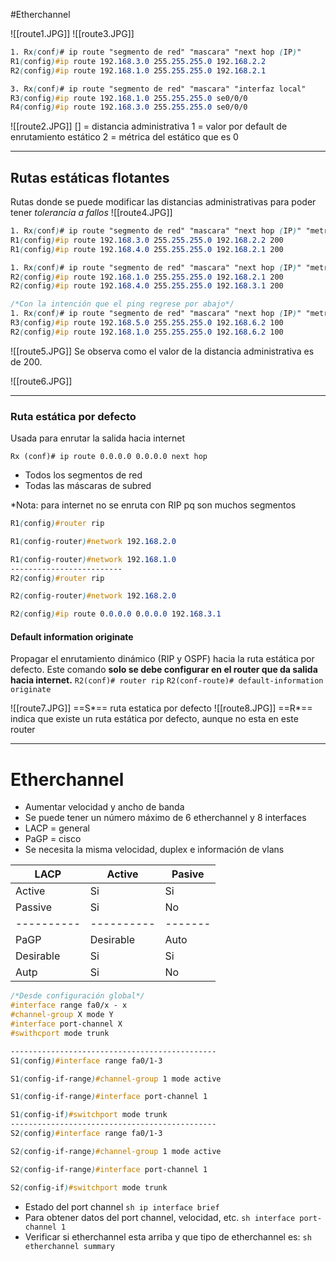 #Etherchannel

![[route1.JPG]]
![[route3.JPG]]

``` css
1. Rx(conf)# ip route "segmento de red" "mascara" "next hop (IP)"
R1(config)#ip route 192.168.3.0 255.255.255.0 192.168.2.2
R2(config)#ip route 192.168.1.0 255.255.255.0 192.168.2.1

3. Rx(conf)# ip route "segmento de red" "mascara" "interfaz local"
R3(config)#ip route 192.168.1.0 255.255.255.0 se0/0/0
R4(config)#ip route 192.168.3.0 255.255.255.0 se0/0/0
```

![[route2.JPG]]
[] = distancia administrativa
1 = valor por default de enrutamiento estático
2 = métrica del estático que es 0

---
## Rutas estáticas flotantes
Rutas donde se puede modificar las distancias administrativas para poder tener *tolerancia a fallos*
![[route4.JPG]]

``` css
1. Rx(conf)# ip route "segmento de red" "mascara" "next hop (IP)" "metrica"
R1(config)#ip route 192.168.3.0 255.255.255.0 192.168.2.2 200
R1(config)#ip route 192.168.4.0 255.255.255.0 192.168.2.1 200

1. Rx(conf)# ip route "segmento de red" "mascara" "next hop (IP)" "metrica"
R2(config)#ip route 192.168.1.0 255.255.255.0 192.168.2.1 200
R2(config)#ip route 192.168.4.0 255.255.255.0 192.168.3.1 200

/*Con la intención que el ping regrese por abajo*/
1. Rx(conf)# ip route "segmento de red" "mascara" "next hop (IP)" "metrica"
R3(config)#ip route 192.168.5.0 255.255.255.0 192.168.6.2 100
R2(config)#ip route 192.168.1.0 255.255.255.0 192.168.6.2 100
```

![[route5.JPG]]
Se observa como el valor de la distancia administrativa es de 200.

![[route6.JPG]]

---
### Ruta estática por defecto
Usada para enrutar la salida hacia internet

`Rx (conf)# ip route 0.0.0.0 0.0.0.0 next hop`
- Todos los segmentos de red
- Todas las máscaras de subred

*Nota: para internet no se enruta con RIP pq son muchos segmentos

``` css
R1(config)#router rip

R1(config-router)#network 192.168.2.0

R1(config-router)#network 192.168.1.0
-------------------------
R2(config)#router rip

R2(config-router)#network 192.168.2.0

R2(config)#ip route 0.0.0.0 0.0.0.0 192.168.3.1
```

#### Default information originate
Propagar el enrutamiento dinámico (RIP y OSPF) hacia la ruta estática por defecto. Este comando **solo se debe configurar en el router que da salida hacia internet.**
`R2(conf)# router rip`
`R2(conf-route)# default-information originate`

![[route7.JPG]]
==S*== ruta estatica por defecto 
![[route8.JPG]]
==R*== indica que existe un ruta estática por defecto, aunque no esta en este router

---
# Etherchannel
- Aumentar velocidad y ancho de banda
- Se puede tener un número máximo de 6 etherchannel y 8 interfaces
- LACP = general
- PaGP = cisco
- Se necesita la misma velocidad, duplex e información de vlans

| LACP       | Active     | Pasive  |
| ---------- | ---------- | ------- |
| Active     | Si         | Si      |
| Passive    | Si         | No      |
| ---------- | ---------- | ------- |
| PaGP       | Desirable  | Auto    |
| Desirable  | Si         | Si      |
| Autp       | Si         | No      |

```css 
/*Desde configuración global*/
#interface range fa0/x - x
#channel-group X mode Y
#interface port-channel X
#swithcport mode trunk

----------------------------------------------
S1(config)#interface range fa0/1-3

S1(config-if-range)#channel-group 1 mode active

S1(config-if-range)#interface port-channel 1

S1(config-if)#switchport mode trunk
----------------------------------------------
S2(config)#interface range fa0/1-3

S2(config-if-range)#channel-group 1 mode active

S2(config-if-range)#interface port-channel 1

S2(config-if)#switchport mode trunk

```

- Estado del port channel
	`sh ip interface brief`
- Para obtener datos del port channel, velocidad, etc.
	`sh interface port-channel 1`
- Verificar si etherchannel esta arriba y que tipo de etherchannel es:
	`sh etherchannel summary`
